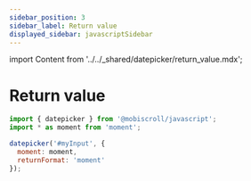 ```yaml
---
sidebar_position: 3
sidebar_label: Return value
displayed_sidebar: javascriptSidebar
---
```


import Content from '../../_shared/datepicker/return_value.mdx';

# Return value

<Content />

```js title="Passing Moment.js to the Datepicker"
import { datepicker } from '@mobiscroll/javascript';
import * as moment from 'moment';

datepicker('#myInput', {
  moment: moment,
  returnFormat: 'moment'
});
```

